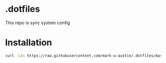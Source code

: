 # .dotfiles
This repo is sync system config

# Installation
```zsh
curl -Lks https://raw.githubusercontent.com/mark-a-austin/.dotfiles/master/.dotfiles/install.sh | /bin/zsh
```
